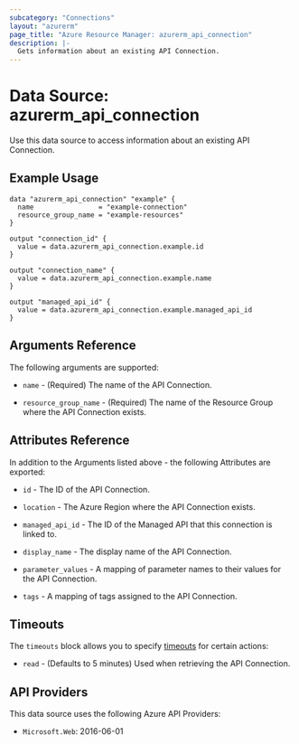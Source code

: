 ```yaml
---
subcategory: "Connections"
layout: "azurerm"
page_title: "Azure Resource Manager: azurerm_api_connection"
description: |-
  Gets information about an existing API Connection.
---
```


# Data Source: azurerm_api_connection

Use this data source to access information about an existing API Connection.

## Example Usage

```hcl
data "azurerm_api_connection" "example" {
  name                = "example-connection"
  resource_group_name = "example-resources"
}

output "connection_id" {
  value = data.azurerm_api_connection.example.id
}

output "connection_name" {
  value = data.azurerm_api_connection.example.name
}

output "managed_api_id" {
  value = data.azurerm_api_connection.example.managed_api_id
}
```

## Arguments Reference

The following arguments are supported:

* `name` - (Required) The name of the API Connection.

* `resource_group_name` - (Required) The name of the Resource Group where the API Connection exists.

## Attributes Reference

In addition to the Arguments listed above - the following Attributes are exported:

* `id` - The ID of the API Connection.

* `location` - The Azure Region where the API Connection exists.

* `managed_api_id` - The ID of the Managed API that this connection is linked to.

* `display_name` - The display name of the API Connection.

* `parameter_values` - A mapping of parameter names to their values for the API Connection.

* `tags` - A mapping of tags assigned to the API Connection.

## Timeouts

The `timeouts` block allows you to specify [timeouts](https://www.terraform.io/language/resources/syntax#operation-timeouts) for certain actions:

* `read` - (Defaults to 5 minutes) Used when retrieving the API Connection.

## API Providers
<!-- This section is generated, changes will be overwritten -->
This data source uses the following Azure API Providers:

* `Microsoft.Web`: 2016-06-01
